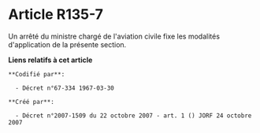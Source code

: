 # Article R135-7

Un arrêté du ministre chargé de l'aviation civile fixe les modalités d'application de la présente section.

**Liens relatifs à cet article**

	**Codifié par**:

	  - Décret n°67-334 1967-03-30

	**Créé par**:

	  - Décret n°2007-1509 du 22 octobre 2007 - art. 1 () JORF 24 octobre 2007
